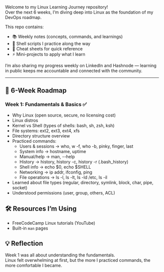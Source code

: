 Welcome to my Linux Learning Journey repository!  
Over the next 6 weeks, I’m diving deep into Linux as the foundation of my DevOps roadmap.  

This repo contains:  
- 📚 Weekly notes (concepts, commands, and learnings)  
- 🐧 Shell scripts I practice along the way  
- 📝 Cheat sheets for quick reference  
- ⚡ Mini-projects to apply what I learn  

I’m also sharing my progress weekly on LinkedIn and Hashnode — learning in public keeps me accountable and connected with the community.  

---

## 📅 6-Week Roadmap  

### Week 1: Fundamentals & Basics ✅  
- Why Linux (open source, secure, no licensing cost)  
- Linux distros  
- Kernel vs Shell (types of shells: bash, sh, zsh, ksh)  
- File systems: ext2, ext3, ext4, xfs  
- Directory structure overview  
- Practiced commands:  
  - Users & sessions → who, w -f, who -b, pinky, finger, last  
  - System info → hostname, uptime  
  - Manual/help → man, <command> --help  
  - History → history, history -c, history -r (.bash_history)  
  - Shell info → echo $0, echo $SHELL  
  - Networking → ip addr, ifconfig, ping  
  - File operations → ls -l, ls -lt, ls -ld /etc, ls -il  
- Learned about file types (regular, directory, symlink, block, char, pipe, socket)  
- Understood permissions (user, group, others, ACL)

## 🛠️ Resources I’m Using  

- FreeCodeCamp Linux tutorials (YouTube)  
- Built-in `man` pages  


## 💡 Reflection  

Week 1 was all about understanding the fundamentals.  
Linux felt overwhelming at first, but the more I practiced commands, the more comfortable I became.  
